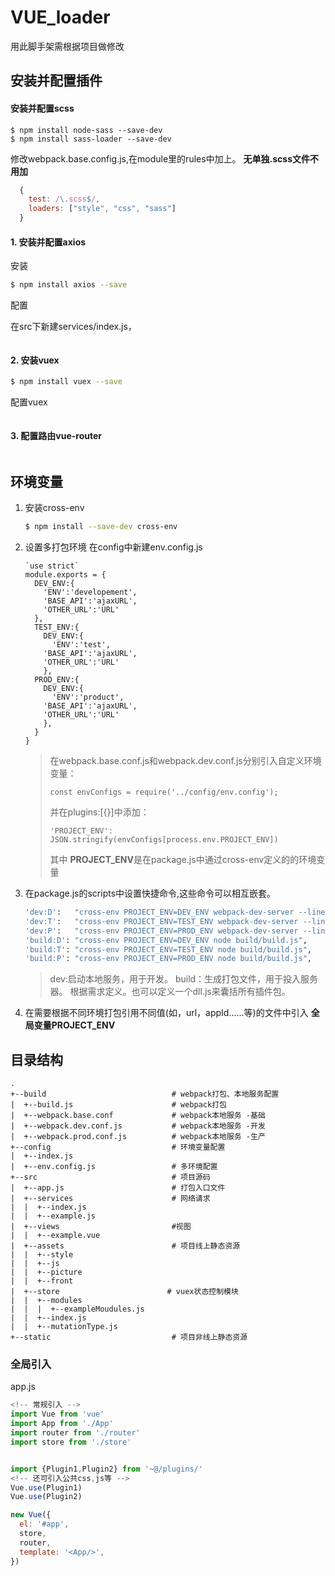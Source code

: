 # VUE_loader

用此脚手架需根据项目做修改

## 安装并配置插件

#### 安装并配置scss

```shell 
$ npm install node-sass --save-dev
$ npm install sass-loader --save-dev
````

修改webpack.base.config.js,在module里的rules中加上。 **无单独.scss文件不用加**
```js
  {
    test: /\.scss$/,
    loaders: ["style", "css", "sass"]
  }
```

#### 1. 安装并配置axios

  安装
  ```bash
  $ npm install axios --save
  ```
    
  配置

  在src下新建services/index.js，
  ```
  ```

#### 2. 安装vuex
  ```bash
  $ npm install vuex --save
  ```
  配置vuex
  ```
  ```

#### 3. 配置路由vue-router
  ```bash
  ```

## 环境变量

1. 安装cross-env
    ```bash
    $ npm install --save-dev cross-env
    ```
2. 设置多打包环境
    在config中新建env.config.js
    ```
    `use strict`
    module.exports = {
      DEV_ENV:{
        'ENV':'developement',
        'BASE_API':'ajaxURL',
        'OTHER_URL':'URL'
      },
      TEST_ENV:{
        DEV_ENV:{
          'ENV':'test',
        'BASE_API':'ajaxURL',
        'OTHER_URL':'URL'
        },
      PROD_ENV:{
        DEV_ENV:{
          'ENV':'product',
        'BASE_API':'ajaxURL',
        'OTHER_URL':'URL'
        },
      }
    }
    ```
    
    > 在webpack.base.conf.js和webpack.dev.conf.js分别引入自定义环境变量：
    > ```
    > const envConfigs = require('../config/env.config');
    > ```
    > 并在plugins:[{}]中添加：
    > ```
    > 'PROJECT_ENV': JSON.stringify(envConfigs[process.env.PROJECT_ENV])
    > ```
    > 其中 **PROJECT_ENV**是在package.js中通过cross-env定义的的环境变量

3. 在package.js的scripts中设置快捷命令,这些命令可以相互嵌套。
    ```bash
    'dev:D':   "cross-env PROJECT_ENV=DEV_ENV webpack-dev-server --line --progress --config build/webpack.dev.conf.js",
    'dev:T':   "cross-env PROJECT_ENV=TEST_ENV webpack-dev-server --line --progress --config build/webpack.dev.conf.js",
    'dev:P':   "cross-env PROJECT_ENV=PROD_ENV webpack-dev-server --line --progress --config build/webpack.dev.conf.js",
    'build:D': "cross-env PROJECT_ENV=DEV_ENV node build/build.js",
    'build:T': "cross-env PROJECT_ENV=TEST_ENV node build/build.js",
    'build:P': "cross-env PROJECT_ENV=PROD_ENV node build/build.js",
    ```
    > dev:启动本地服务，用于开发。
    > build：生成打包文件，用于投入服务器。
    > 根据需求定义。也可以定义一个dll.js来囊括所有插件包。


4. 在需要根据不同环境打包引用不同值(如，url，appId......等)的文件中引入 **全局变量PROJECT_ENV**


## 目录结构

```
.
+--build                            # webpack打包、本地服务配置
|  +--build.js                      # webpack打包
|  +--webpack.base.conf             # webpack本地服务 -基础
|  +--webpack.dev.conf.js           # webpack本地服务 -开发
|  +--webpack.prod.conf.js          # webpack本地服务 -生产
+--config                           # 环境变量配置
|  +--index.js
|  +--env.config.js                 # 多环境配置
+--src                              # 项目源码
|  +--app.js                        # 打包入口文件
|  +--services                      # 网络请求
|  |  +--index.js
|  |  +--example.js
|  +--views                         #视图
|  |  +--example.vue
|  +--assets                        # 项目线上静态资源
|  |  +--style
|  |  +--js
|  |  +--picture
|  |  +--front
|  +--store                        # vuex状态控制模块
|  |  +--modules
|  |  |  +--exampleMoudules.js
|  |  +--index.js
|  |  +--mutationType.js
+--static                           # 项目非线上静态资源
```

### 全局引入
app.js
```js
<!-- 常规引入 -->
import Vue from 'vue'
import App from './App'
import router from './router'
import store from './store'


import {Plugin1,Plugin2} from '~@/plugins/'
<!-- 还可引入公共css,js等 -->
Vue.use(Plugin1)
Vue.use(Plugin2)

new Vue({
  el: '#app',
  store,
  router,
  template: '<App/>',
})

```